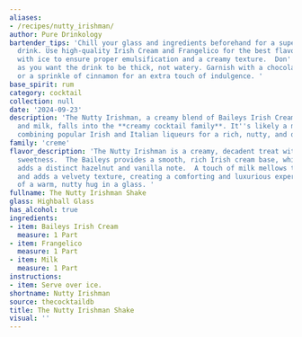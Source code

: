 ```yaml
---
aliases:
- /recipes/nutty_irishman/
author: Pure Drinkology
bartender_tips: 'Chill your glass and ingredients beforehand for a super smooth, refreshing
  drink. Use high-quality Irish Cream and Frangelico for the best flavor. Shake vigorously
  with ice to ensure proper emulsification and a creamy texture.  Don''t over-shake,
  as you want the drink to be thick, not watery. Garnish with a chocolate shavings
  or a sprinkle of cinnamon for an extra touch of indulgence. '
base_spirit: rum
category: cocktail
collection: null
date: '2024-09-23'
description: 'The Nutty Irishman, a creamy blend of Baileys Irish Cream, Frangelico,
  and milk, falls into the **creamy cocktail family**. It''s likely a modern invention,
  combining popular Irish and Italian liqueurs for a rich, nutty, and decadent treat. '
family: 'creme'
flavor_description: 'The Nutty Irishman is a creamy, decadent treat with a balanced
  sweetness.  The Baileys provides a smooth, rich Irish cream base, while the Frangelico
  adds a distinct hazelnut and vanilla note.  A touch of milk mellows the sweetness
  and adds a velvety texture, creating a comforting and luxurious experience.  Think
  of a warm, nutty hug in a glass. '
fullname: The Nutty Irishman Shake
glass: Highball Glass
has_alcohol: true
ingredients:
- item: Baileys Irish Cream
  measure: 1 Part
- item: Frangelico
  measure: 1 Part
- item: Milk
  measure: 1 Part
instructions:
- item: Serve over ice.
shortname: Nutty Irishman
source: thecocktaildb
title: The Nutty Irishman Shake
visual: ''
---
```



